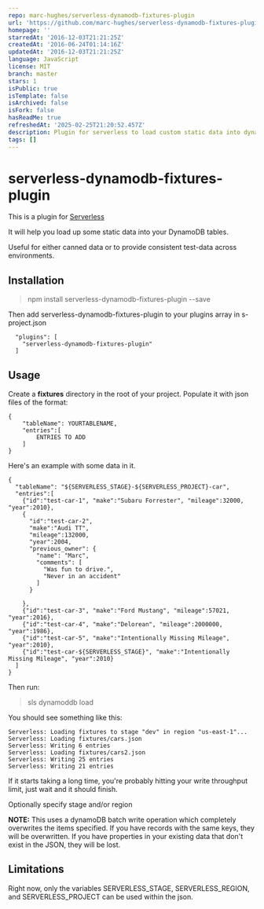 ```yaml
---
repo: marc-hughes/serverless-dynamodb-fixtures-plugin
url: 'https://github.com/marc-hughes/serverless-dynamodb-fixtures-plugin'
homepage: ''
starredAt: '2016-12-03T21:21:25Z'
createdAt: '2016-06-24T01:14:16Z'
updatedAt: '2016-12-03T21:21:25Z'
language: JavaScript
license: MIT
branch: master
stars: 1
isPublic: true
isTemplate: false
isArchived: false
isFork: false
hasReadMe: true
refreshedAt: '2025-02-25T21:20:52.457Z'
description: Plugin for serverless to load custom static data into dynamodb
tags: []
---
```


# serverless-dynamodb-fixtures-plugin

This is a plugin for [Serverless](http://serverless.com/)

It will help you load up some static data into your DynamoDB tables.

Useful for either canned data or to provide consistent test-data across environments.

## Installation

> npm install serverless-dynamodb-fixtures-plugin --save

Then add serverless-dynamodb-fixtures-plugin to your plugins array in s-project.json

````
  "plugins": [
    "serverless-dynamodb-fixtures-plugin"
  ]

````


## Usage

Create a **fixtures** directory in the root of your project.  Populate it with json files of the format:

````
{
    "tableName": YOURTABLENAME, 
    "entries":[
        ENTRIES TO ADD
    ]
}
````


Here's an example with some data in it.


````
{
  "tableName": "${SERVERLESS_STAGE}-${SERVERLESS_PROJECT}-car", 
  "entries":[
    {"id":"test-car-1", "make":"Subaru Forrester", "mileage":32000, "year":2010},
    {
      "id":"test-car-2",
      "make":"Audi TT",
      "mileage":132000,
      "year":2004,
      "previous_owner": {
        "name": "Marc",
        "comments": [
          "Was fun to drive.",
          "Never in an accident"
        ]
      }

    },
    {"id":"test-car-3", "make":"Ford Mustang", "mileage":57021, "year":2016},
    {"id":"test-car-4", "make":"Delorean", "mileage":2000000, "year":1986},
    {"id":"test-car-5", "make":"Intentionally Missing Mileage", "year":2010},
    {"id":"test-car-${SERVERLESS_STAGE}", "make":"Intentionally Missing Mileage", "year":2010}
  ]
}
````

Then run:

> sls dynamoddb load

You should see something like this:

````
Serverless: Loading fixtures to stage "dev" in region "us-east-1"...  
Serverless: Loading fixtures/cars.json  
Serverless: Writing 6 entries  
Serverless: Loading fixtures/cars2.json  
Serverless: Writing 25 entries  
Serverless: Writing 21 entries  
````

If it starts taking a long time, you're probably hitting your write throughput limit, just wait and it should finish.

Optionally specify stage and/or region

**NOTE:** This uses a dynamoDB batch write operation which completely overwrites the items specified.  If you have records
with the same keys, they will be overwritten.  If you have properties in your existing data that don't exist in the 
JSON, they will be lost.


## Limitations

Right now, only the variables SERVERLESS_STAGE, SERVERLESS_REGION, and SERVERLESS_PROJECT can be used within the json.
